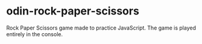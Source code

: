 # odin-rock-paper-scissors

Rock Paper Scissors game made to practice JavaScript. The game is played entirely in the console.